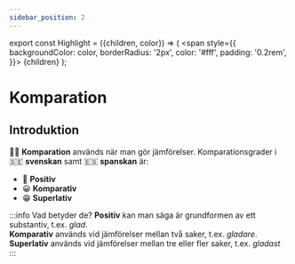 ```yaml
---
sidebar_position: 2
---
```


export const Highlight = ({children, color}) => (
  <span
    style={{
      backgroundColor: color,
      borderRadius: '2px',
      color: '#fff',
      padding: '0.2rem',
    }}>
    {children}
  </span>
);

# <Highlight color="#0b00d1">Komparation</Highlight>

## <Highlight color="#ff4802">Introduktion</Highlight>

👨‍⚖️ <span class="tooltip-trigger" data-tooltip="🇪🇸 el grado">**Komparation**</span> används när man gör jämförelser. Komparationsgrader i 🇸🇪 **svenskan** samt 🇪🇸 **spanskan** är:

- 🙂 **Positiv**
- 😀 **Komparativ**
- 😁 **Superlativ**

:::info Vad betyder de?
**Positiv** kan man säga är grundformen av ett substantiv, t.ex. *glad*.    
**Komparativ** används vid jämförelser mellan två saker, t.ex. *gladare*.   
**Superlativ** används vid jämförelser mellan tre eller fler saker, t.ex. *gladast*   
:::